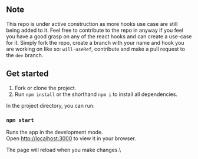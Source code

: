## Note
This repo is under active construction as more hooks use case are still being added to it. Feel free to contribute to the repo in anyway if you feel you have a good grasp on any of the react hooks and can create a use-case for it. Simply fork the repo, create a branch with your name and hook you are working on like so: `will-useRef`, contribute and make a pull request to the `dev` branch.

## Get started

1. Fork or clone the project.
2. Run `npm install` or the shorthand `npm i` to install all dependencies.

In the project directory, you can run:

### `npm start`

Runs the app in the development mode.\
Open [http://localhost:3000](http://localhost:3000) to view it in your browser.

The page will reload when you make changes.\
